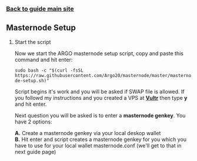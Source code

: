 ### **[Back to guide main site](readme.md)**

## Masternode Setup

1. Start the script

    Now we start the ARGO masternode setup script, copy and paste this command and hit enter:
    
    `sudo bash -c "$(curl -fsSL https://raw.githubusercontent.com/Argo20/masternode/master/masternode-setup.sh)"`
       
    Script begins it's work and you will be asked if SWAP file is allowed. If you followd my instructions and you created a VPS at [**Vultr**](https://www.vultr.com/?ref=7397596) then type **y** and hit enter.
    
    Next question you will be asked is to enter a **masternode genkey**. You have 2 options:
    
    **A.** Create a masternode genkey via your local deskop wallet\
    **B.** Hit enter and script creates a masternode genkey for you which you have to use for your local wallet masternode.conf (we'll get to that in next guide page)
